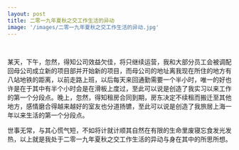 ```yaml
---
layout: post
title: 二零一九年夏秋之交工作生活的异动
image: '/images/二零一九年夏秋之交工作生活的异动.jpg'
---
```

<br/>

某天，下午，忽然，得知公司效益欠佳，将只继续运营，我和大部分员工会被调配回母公司成立新的项目部并开始新的项目，而母公司的地址离我现在所住的地方有八站地铁的距离，以前走路上班，以后每天来回通勤需要一个半小时，唯一的好也许是在于其中有半个小时会是在滑板上度过，至此可以说是创造了我实习以来工作的第一个分段点。晚上，忽然，得知租房合同到期，房东决定不续租而搬迁至其他地方，感情磨合得越来越好的室友也分道扬镳，至此可以说是创造了我旅居上海一年以来生活的第一个分段点。

世事无常，与其心慌气短，不如将计就计顺其自然在有限的生命里废寝忘食发光发热，以上就是我处于二零一九年夏秋之交工作生活的异动与身在其中的所思所想。
